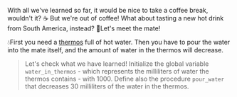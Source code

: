 With all we've learned so far, it would be nice to take a coffee break, wouldn't it? ☕ But we're out of coffee! What about tasting a new hot drink from South America, instead? 🧉Let's meet the mate! 

💧First you need a [thermos](https://en.wikipedia.org/wiki/Vacuum_flask) full of hot water. Then you have to pour the water into the mate itself, and the amount of water in the thermos will decrease.

> Let's check what we have learned! Initialize the global variable `water_in_thermos`  - which represents the milliliters of water the thermos contains - with 1000. Define also the procedure `pour_water` that decreases 30 milliliters of the water in the thermos.
